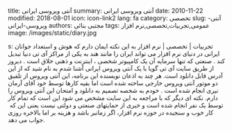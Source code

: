 title: آنتی ویروسی ایرانی
summary: آنتی ویروسی ایرانی
date: 2010-11-22
modified: 2018-08-01
icon:  icon-link2
lang: fa
category: تخصصی
slug: آنتی-ویروسی-ایرانی
authors: مجتبی بنائی
tags: عمومی,تجربیات,تخصصی,نرم افزار
image: /images/static/diary.jpg

s: تجربیات | تخصصی | نرم افزار به این نکته ایمان دارم که هوش و استعداد جوانان ایرانی در دنیای نرم افزار می تواند ایران را مانند هند به یکی از مراکز آی تی دنیا تبدیل کند . صنعتی که تنها سرمایه آن یک کامپیوتر شخصی ، اینترنت و ذهنی خلاق است . دیروز از طریق سایت آی تی گویا با یک آنتی ویروس ایرانی آشنا شدم به نام شید که از این آدرس قابل دانلود است. هر چند به اذعان نویسنده این برنامه، این آنتی ویروس از تلفیق دو موتور آنتی ویروس خارجی ساخته شده است اما بقیه کارها توسط خود آقای آرمان نیری انجام شده است .  خودم به شخصه تصمیم به دانلود و امتحان این آنتی ویروس را دارم. نکته ای دیگر که با مراجعه به این سایت مشخص می شود این است که تمام کار توسط یک نفر انجام شده است و خبری از حمایتهای صنعتی و دولتی نیست یعنی این که  کار خوب و سنجیده در حوزه نرم افزار، اگر زمانبر باشد و هزینه بر اما بالاخره روزی جواب می دهد.